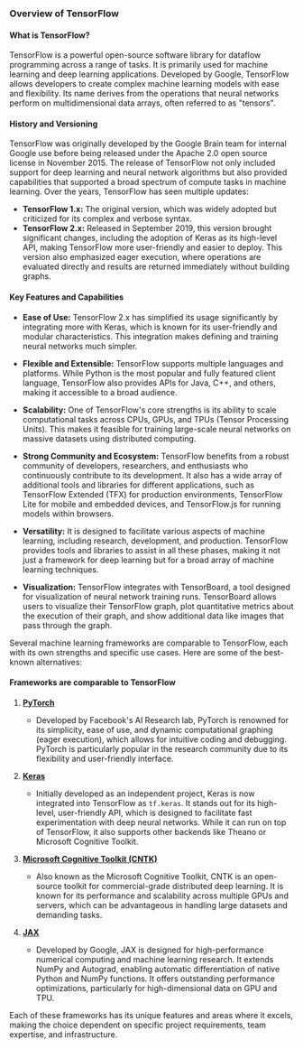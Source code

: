 ### Overview of TensorFlow

#### What is TensorFlow?
TensorFlow is a powerful open-source software library for dataflow programming across a range of tasks. 
It is primarily used for machine learning and deep learning applications. Developed by Google, 
TensorFlow allows developers to create complex machine learning models with ease and flexibility. 
Its name derives from the operations that neural networks perform on multidimensional data arrays, often referred to as "tensors".

#### History and Versioning
TensorFlow was originally developed by the Google Brain team for internal Google use before being released under the Apache 2.0 open source license in November 2015. The release of TensorFlow not only included support for deep learning and neural network algorithms but also provided capabilities that supported a broad spectrum of compute tasks in machine learning. Over the years, TensorFlow has seen multiple updates:

- **TensorFlow 1.x:** The original version, which was widely adopted but criticized for its complex and verbose syntax.
- **TensorFlow 2.x:** Released in September 2019, this version brought significant changes, including the adoption of Keras as its high-level API, making TensorFlow more user-friendly and easier to deploy. This version also emphasized eager execution, where operations are evaluated directly and results are returned immediately without building graphs.

#### Key Features and Capabilities
- **Ease of Use:** TensorFlow 2.x has simplified its usage significantly by integrating more with Keras, 
which is known for its user-friendly and modular characteristics. This integration makes defining and training neural networks much simpler.

- **Flexible and Extensible:** TensorFlow supports multiple languages and platforms. 
While Python is the most popular and fully featured client language, TensorFlow also provides APIs for Java, C++, and others, making it accessible to a broad audience.

- **Scalability:** One of TensorFlow's core strengths is its ability to scale computational tasks across CPUs, GPUs, and TPUs (Tensor Processing Units). 
This makes it feasible for training large-scale neural networks on massive datasets using distributed computing.

- **Strong Community and Ecosystem:** TensorFlow benefits from a robust community of developers, researchers, and enthusiasts who continuously contribute to its development. 
It also has a wide array of additional tools and libraries for different applications, such as TensorFlow Extended (TFX) for production environments, TensorFlow Lite for mobile and embedded devices, and TensorFlow.js for running models within browsers.

- **Versatility:** It is designed to facilitate various aspects of machine learning, including research, development, and production. 
TensorFlow provides tools and libraries to assist in all these phases, making it not just a framework for deep learning but for a broad array of machine learning techniques.

- **Visualization:** TensorFlow integrates with TensorBoard, a tool designed for visualization of neural network training runs. 
TensorBoard allows users to visualize their TensorFlow graph, plot quantitative metrics about the execution of their graph, and show additional data like images that pass through the graph.

Several machine learning frameworks are comparable to TensorFlow, each with its own strengths and specific use cases. Here are some of the best-known alternatives:

#### Frameworks are comparable to TensorFlow
1. **[PyTorch](https://pytorch.org/)**
    - Developed by Facebook's AI Research lab, PyTorch is renowned for its simplicity, ease of use, and dynamic computational graphing (eager execution), which allows for intuitive coding and debugging. PyTorch is particularly popular in the research community due to its flexibility and user-friendly interface.

2. **[Keras](https://keras.io/)**
    - Initially developed as an independent project, Keras is now integrated into TensorFlow as `tf.keras`. It stands out for its high-level, user-friendly API, which is designed to facilitate fast experimentation with deep neural networks. While it can run on top of TensorFlow, it also supports other backends like Theano or Microsoft Cognitive Toolkit.

3. **[Microsoft Cognitive Toolkit (CNTK)](https://learn.microsoft.com/en-us/cognitive-toolkit/)**
    - Also known as the Microsoft Cognitive Toolkit, CNTK is an open-source toolkit for commercial-grade distributed deep learning. It is known for its performance and scalability across multiple GPUs and servers, which can be advantageous in handling large datasets and demanding tasks.

4. **[JAX](https://jax.readthedocs.io/en/latest/notebooks/quickstart.html)**
    - Developed by Google, JAX is designed for high-performance numerical computing and machine learning research. It extends NumPy and Autograd, enabling automatic differentiation of native Python and NumPy functions. It offers outstanding performance optimizations, particularly for high-dimensional data on GPU and TPU.

Each of these frameworks has its unique features and areas where it excels, making the choice dependent on specific project requirements, team expertise, and infrastructure.